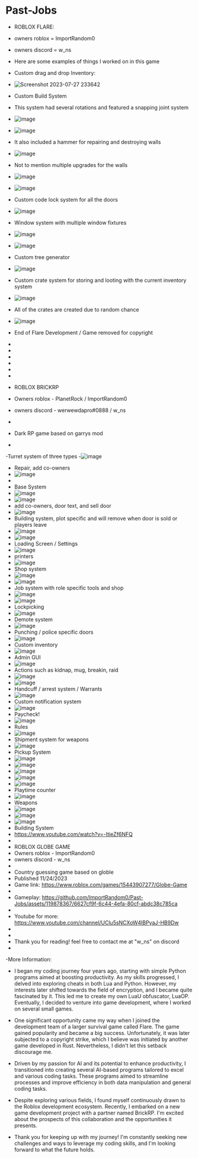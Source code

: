 # Past-Jobs

- ROBLOX FLARE:
- owners roblox = ImportRandom0
- owners discord = w_ns

- Here are some examples of things I worked on in this game
- Custom drag and drop Inventory:
- ![Screenshot 2023-07-27 233642](https://github.com/ImportRandom0/Past-Jobs/assets/119878367/e1003a6e-fa3a-491d-8676-283378ed81ce)

- Custom Build System
- This system had several rotations and featured a snapping joint system
- ![image](https://github.com/ImportRandom0/Past-Jobs/assets/119878367/a2204b1c-8479-41db-922b-bf7e2c9cd645)
- ![image](https://github.com/ImportRandom0/Past-Jobs/assets/119878367/98c68d13-77fc-404c-a8c2-baa2ebb31601)
- It also included a hammer for repairing and destroying walls
- ![image](https://github.com/ImportRandom0/Past-Jobs/assets/119878367/c35675d4-9a2a-4883-a16e-86c353b888e5)
- Not to mention multiple upgrades for the walls
- ![image](https://github.com/ImportRandom0/Past-Jobs/assets/119878367/b7b0debb-3b43-4b4e-913e-cd3eef8f33fc)
- ![image](https://github.com/ImportRandom0/Past-Jobs/assets/119878367/142f8569-5035-4b36-989c-e9252584c160)
- Custom code lock system for all the doors
- ![image](https://github.com/ImportRandom0/Past-Jobs/assets/119878367/94c21c31-58a9-4af3-bc3d-ee17f03ca69c)
- Window system with multiple window fixtures
- ![image](https://github.com/ImportRandom0/Past-Jobs/assets/119878367/ff65e059-e35e-4978-ac5f-a2c636d55231)
- ![image](https://github.com/ImportRandom0/Past-Jobs/assets/119878367/165912bd-3684-4c6e-93d6-ccd2967ac6c2)
- Custom tree generator
- ![image](https://github.com/ImportRandom0/Past-Jobs/assets/119878367/d40285a1-d34d-462c-a473-f43a98303d87)
- Custom crate system for storing and looting with the current inventory system
- ![image](https://github.com/ImportRandom0/Past-Jobs/assets/119878367/821dff35-2ed9-48a9-a5a5-12f556b8ff78)
- All of the crates are created due to random chance
- ![image](https://github.com/ImportRandom0/Past-Jobs/assets/119878367/5bb3a483-b838-44be-b43a-39eeb9e4e95d)
- End of Flare Development / Game removed for copyright
-
-
-
-
-
-
- ROBLOX BRICKRP
- Owners roblox - PlanetRock / ImportRandom0
- owners discord - werwewdapro#0888 / w_ns
-
- Dark RP game based on garrys mod
-
-Turret system of three types
-![image](https://github.com/ImportRandom0/Past-Jobs/assets/119878367/ce9ac8da-cf69-4455-8aef-6cb4222ef28c)
- Repair, add co-owners
- ![image](https://github.com/ImportRandom0/Past-Jobs/assets/119878367/a6521d2f-cac9-4530-899f-b9ac7f60bafc)
- 
- Base System
- ![image](https://github.com/ImportRandom0/Past-Jobs/assets/119878367/cba3f4a0-fe95-4eef-aa4c-b5cc940ea8e4)
- ![image](https://github.com/ImportRandom0/Past-Jobs/assets/119878367/315cad6f-ee6d-40ce-8e23-7a9a85a7b342)
- add co-owners, door text, and sell door
- ![image](https://github.com/ImportRandom0/Past-Jobs/assets/119878367/e291c623-e4f6-421d-9006-df58f9e707e3)
- Building system, plot specific and will remove when door is sold or players leave
- ![image](https://github.com/ImportRandom0/Past-Jobs/assets/119878367/1078a598-fb8d-49f6-a169-2f53b9cdbea7)
- ![image](https://github.com/ImportRandom0/Past-Jobs/assets/119878367/443af530-052b-430b-a210-7ee1ed4bfce6)
- Loading Screen / Settings
- ![image](https://github.com/ImportRandom0/Past-Jobs/assets/119878367/06d267c2-e219-49ae-a76b-c22230484db3)
- printers
- ![image](https://github.com/ImportRandom0/Past-Jobs/assets/119878367/2e106562-46de-4d69-a417-d141e90565d4)
- Shop system
- ![image](https://github.com/ImportRandom0/Past-Jobs/assets/119878367/baeaf088-d1c7-4a12-8716-3a16db158d99)
- ![image](https://github.com/ImportRandom0/Past-Jobs/assets/119878367/dcfd7964-cdda-47d7-b2ef-181c62212e67)
- Job system with role specific tools and shop
- ![image](https://github.com/ImportRandom0/Past-Jobs/assets/119878367/7dddb3c5-84c7-4e15-bec4-b1938245fe26)
- ![image](https://github.com/ImportRandom0/Past-Jobs/assets/119878367/38f0c653-774b-405e-b984-5fcb9942a5db)
- Lockpicking
- ![image](https://github.com/ImportRandom0/Past-Jobs/assets/119878367/6884662c-6c4a-43f1-af59-43c6e43a0b86)
- Demote system
- ![image](https://github.com/ImportRandom0/Past-Jobs/assets/119878367/4ea63c9e-8b42-46b6-96c5-1def72436e70)
- Punching / police specific doors
- ![image](https://github.com/ImportRandom0/Past-Jobs/assets/119878367/700dd2c3-0ee8-435d-ba5d-db5c90a1ef26)
- Custom inventory
- ![image](https://github.com/ImportRandom0/Past-Jobs/assets/119878367/3fd3edca-0fce-4971-bf02-557c11a1bbfb)
- Admin GUI
- ![image](https://github.com/ImportRandom0/Past-Jobs/assets/119878367/3edd6507-9887-470b-b8cc-4b7f031ba3e0)
- Actions such as kidnap, mug, breakin, raid
- ![image](https://github.com/ImportRandom0/Past-Jobs/assets/119878367/0e931f1c-e405-4f87-88ac-d5a15cec3284)
- ![image](https://github.com/ImportRandom0/Past-Jobs/assets/119878367/7d4d2f0f-a503-42be-b55f-6443b1290875)
- Handcuff / arrest system / Warrants
- ![image](https://github.com/ImportRandom0/Past-Jobs/assets/119878367/54c4386e-78a2-4d6c-86c6-0cddee70a641)
- Custom notification system
- ![image](https://github.com/ImportRandom0/Past-Jobs/assets/119878367/9f7edf6e-9da1-47b8-8356-cc88fc9c8672)
- Paycheck!
- ![image](https://github.com/ImportRandom0/Past-Jobs/assets/119878367/5d0d7b6b-636f-4609-9c2f-fe5c6ef33065)
- Rules 
- ![image](https://github.com/ImportRandom0/Past-Jobs/assets/119878367/287ed94e-353e-4ec6-b4f4-d4b90162793d)
- Shipment system for weapons
- ![image](https://github.com/ImportRandom0/Past-Jobs/assets/119878367/9737f4d1-a3f0-4a0e-813b-5e4669e5bbe2)
- Pickup System
- ![image](https://github.com/ImportRandom0/Past-Jobs/assets/119878367/8b048438-7eef-4988-a371-0a8ced2685ba)
- ![image](https://github.com/ImportRandom0/Past-Jobs/assets/119878367/b3973721-ce7c-473c-8071-f86f95e68ef7)
- ![image](https://github.com/ImportRandom0/Past-Jobs/assets/119878367/0713180e-64d6-473c-b8a8-232f4e2cbbd4)
- ![image](https://github.com/ImportRandom0/Past-Jobs/assets/119878367/fe791f84-a4a2-4357-bcde-ff7b1ac99dae)
- ![image](https://github.com/ImportRandom0/Past-Jobs/assets/119878367/95771785-d39d-40ce-a7b2-4a6cceff078c)
- Playtime counter
- ![image](https://github.com/ImportRandom0/Past-Jobs/assets/119878367/93a046c8-ced2-4bb6-aa5a-f13094ba406b)
- Weapons
- ![image](https://github.com/ImportRandom0/Past-Jobs/assets/119878367/423b73cf-6b83-4289-bf91-02fcc14db26a)
- ![image](https://github.com/ImportRandom0/Past-Jobs/assets/119878367/857212b9-3850-4e28-80b8-98382b8310fb)
- ![image](https://github.com/ImportRandom0/Past-Jobs/assets/119878367/bdc6248b-f590-470a-9e56-45c3f1378c60)
- Building System
- https://www.youtube.com/watch?v=-ItieZf6NFQ
-
- ROBLOX GLOBE GAME
- Owners roblox - ImportRandom0
- owners discord - w_ns
-
- Country guessing game based on globle
- Published 11/24/2023
- Game link: https://www.roblox.com/games/15443907277/Globe-Game
- 
- Gameplay: https://github.com/ImportRandom0/Past-Jobs/assets/119878367/6627cf9f-6c44-4efa-80cf-abdc38c785ca
- 
- Youtube for more: https://www.youtube.com/channel/UClu5sNCXoW4IBPyaJ-HB9Dw
- 
- 
- Thank you for reading! feel free to contact me at "w_ns" on discord
-
-More Information:
- I began my coding journey four years ago, starting with simple Python programs aimed at boosting productivity. As my skills progressed, I delved into exploring cheats in both Lua and Python. However, my interests later shifted towards the field of encryption, and I became quite fascinated by it. This led me to create my own LuaU obfuscator, LuaOP. Eventually, I decided to venture into game development, where I worked on several small games.

- One significant opportunity came my way when I joined the development team of a larger survival game called Flare. The game gained popularity and became a big success. Unfortunately, it was later subjected to a copyright strike, which I believe was initiated by another game developed in Rust. Nevertheless, I didn't let this setback discourage me.

- Driven by my passion for AI and its potential to enhance productivity, I transitioned into creating several AI-based programs tailored to excel and various coding tasks. These programs aimed to streamline processes and improve efficiency in both data manipulation and general coding tasks.

- Despite exploring various fields, I found myself continuously drawn to the Roblox development ecosystem. Recently, I embarked on a new game development project with a partner named BrickRP. I'm excited about the prospects of this collaboration and the opportunities it presents.

- Thank you for keeping up with my journey! I'm constantly seeking new challenges and ways to leverage my coding skills, and I'm looking forward to what the future holds.





































